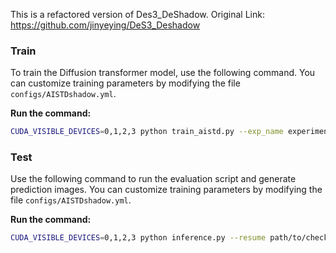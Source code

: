This is a refactored version of Des3_DeShadow. Original Link: https://github.com/jinyeying/DeS3_Deshadow

### Train 
To train the Diffusion transformer model, use the following command. You can customize training parameters by modifying the file `configs/AISTDshadow.yml`.

**Run the command:**
```bash
CUDA_VISIBLE_DEVICES=0,1,2,3 python train_aistd.py --exp_name experiment1
```

### Test 
Use the following command to run the evaluation script and generate prediction images. You can customize training parameters by modifying the file `configs/AISTDshadow.yml`.

**Run the command:**
```bash
CUDA_VISIBLE_DEVICES=0,1,2,3 python inference.py --resume path/to/checkpoint
```
